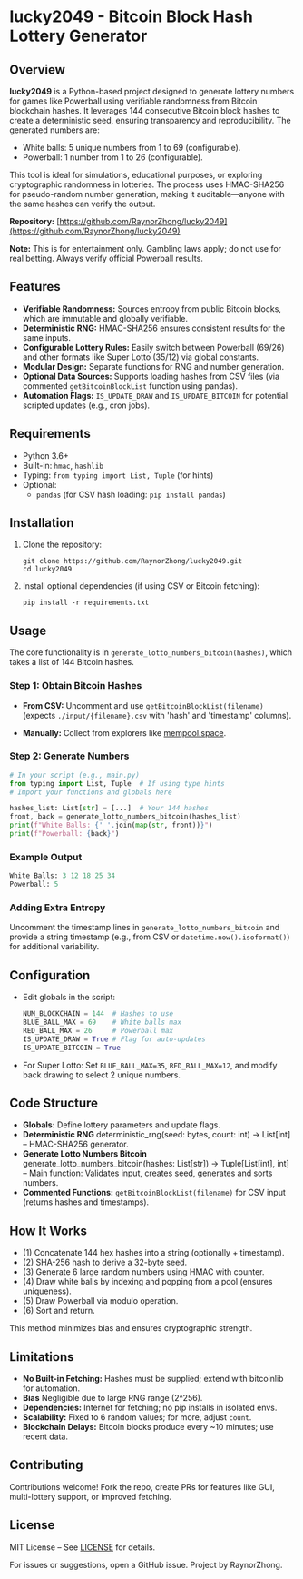 # lucky2049 - Bitcoin Block Hash Lottery Generator

## Overview

**lucky2049** is a Python-based project designed to generate lottery numbers for games like Powerball using verifiable randomness from Bitcoin blockchain hashes. It leverages 144 consecutive Bitcoin block hashes to create a deterministic seed, ensuring transparency and reproducibility. The generated numbers are:

- White balls: 5 unique numbers from 1 to 69 (configurable).
- Powerball: 1 number from 1 to 26 (configurable).

This tool is ideal for simulations, educational purposes, or exploring cryptographic randomness in lotteries. The process uses HMAC-SHA256 for pseudo-random number generation, making it auditable—anyone with the same hashes can verify the output.

**Repository:** [https://github.com/RaynorZhong/lucky2049](https://github.com/RaynorZhong/lucky2049)

**Note:** This is for entertainment only. Gambling laws apply; do not use for real betting. Always verify official Powerball results.

## Features

- **Verifiable Randomness:** Sources entropy from public Bitcoin blocks, which are immutable and globally verifiable.
- **Deterministic RNG:** HMAC-SHA256 ensures consistent results for the same inputs.
- **Configurable Lottery Rules:** Easily switch between Powerball (69/26) and other formats like Super Lotto (35/12) via global constants.
- **Modular Design:** Separate functions for RNG and number generation.
- **Optional Data Sources:** Supports loading hashes from CSV files (via commented `getBitcoinBlockList` function using pandas).
- **Automation Flags:** `IS_UPDATE_DRAW` and `IS_UPDATE_BITCOIN` for potential scripted updates (e.g., cron jobs).

## Requirements

- Python 3.6+
- Built-in: `hmac`, `hashlib`
- Typing: `from typing import List, Tuple` (for hints)
- Optional:
  - `pandas` (for CSV hash loading: `pip install pandas`)

## Installation

1. Clone the repository:

   ```shell
   git clone https://github.com/RaynorZhong/lucky2049.git
   cd lucky2049
   ```

2. Install optional dependencies (if using CSV or Bitcoin fetching):

   ```shell
   pip install -r requirements.txt 
   ```

## Usage

The core functionality is in `generate_lotto_numbers_bitcoin(hashes)`, which takes a list of 144 Bitcoin hashes.

### Step 1: Obtain Bitcoin Hashes

- **From CSV:** Uncomment and use `getBitcoinBlockList(filename)` (expects `./input/{filename}.csv` with 'hash' and 'timestamp' columns).

- **Manually:** Collect from explorers like [mempool.space](https://mempool.space).

### Step 2: Generate Numbers

```python
# In your script (e.g., main.py)
from typing import List, Tuple  # If using type hints
# Import your functions and globals here

hashes_list: List[str] = [...]  # Your 144 hashes
front, back = generate_lotto_numbers_bitcoin(hashes_list)
print(f"White Balls: {' '.join(map(str, front))}")
print(f"Powerball: {back}")
```

### Example Output

```python
White Balls: 3 12 18 25 34
Powerball: 5
```

### Adding Extra Entropy

Uncomment the timestamp lines in `generate_lotto_numbers_bitcoin` and provide a string timestamp (e.g., from CSV or `datetime.now().isoformat()`) for additional variability.

## Configuration

- Edit globals in the script:
  
  ```python
  NUM_BLOCKCHAIN = 144  # Hashes to use
  BLUE_BALL_MAX = 69    # White balls max
  RED_BALL_MAX = 26     # Powerball max
  IS_UPDATE_DRAW = True # Flag for auto-updates
  IS_UPDATE_BITCOIN = True
  ```

- For Super Lotto: Set `BLUE_BALL_MAX=35`, `RED_BALL_MAX=12`, and modify back drawing to select 2 unique numbers.

## Code Structure

- **Globals:** Define lottery parameters and update flags.
- **Deterministic RNG** deterministic_rng(seed: bytes, count: int) -> List[int] – HMAC-SHA256 generator.
- **Generate Lotto Numbers Bitcoin** generate_lotto_numbers_bitcoin(hashes: List[str]) -> Tuple[List[int], int] – Main function: Validates input, creates seed, generates and sorts numbers.
- **Commented Functions:** `getBitcoinBlockList(filename)` for CSV input (returns hashes and timestamps).

## How It Works

- (1) Concatenate 144 hex hashes into a string (optionally + timestamp).
- (2) SHA-256 hash to derive a 32-byte seed.
- (3) Generate 6 large random numbers using HMAC with counter.
- (4) Draw white balls by indexing and popping from a pool (ensures uniqueness).
- (5) Draw Powerball via modulo operation.
- (6) Sort and return.

This method minimizes bias and ensures cryptographic strength.

## Limitations

- **No Built-in Fetching:** Hashes must be supplied; extend with bitcoinlib for automation.
- **Bias** Negligible due to large RNG range (2^256).
- **Dependencies:** Internet for fetching; no pip installs in isolated envs.
- **Scalability:** Fixed to 6 random values; for more, adjust `count`.
- **Blockchain Delays:** Bitcoin blocks produce every ~10 minutes; use recent data.

## Contributing

Contributions welcome! Fork the repo, create PRs for features like GUI, multi-lottery support, or improved fetching.

## License

MIT License – See [LICENSE](LICENSE) for details.

For issues or suggestions, open a GitHub issue. Project by RaynorZhong.